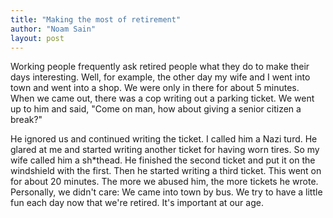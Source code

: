 ```yaml
---
title: "Making the most of retirement"
author: "Noam Sain"
layout: post
---
```


Working people frequently ask retired people what they do to make their days interesting. Well, for example, the other day my wife and I went into town and went into a shop. We were only in there for about 5 minutes. When we came out, there was a cop writing out a parking ticket. We went up to him and said, "Come on man, how about giving a senior citizen a break?"

He ignored us and continued writing the ticket. I called him a Nazi turd. He glared at me and started writing another ticket for having worn tires. So my wife called him a sh\*thead. He finished the second ticket and put it on the windshield with the first. Then he started writing a third ticket. This went on for about 20 minutes. The more we abused him, the more tickets he wrote. Personally, we didn't care: We came into town by bus. We try to have a little fun each day now that we're retired. It's important at our age.